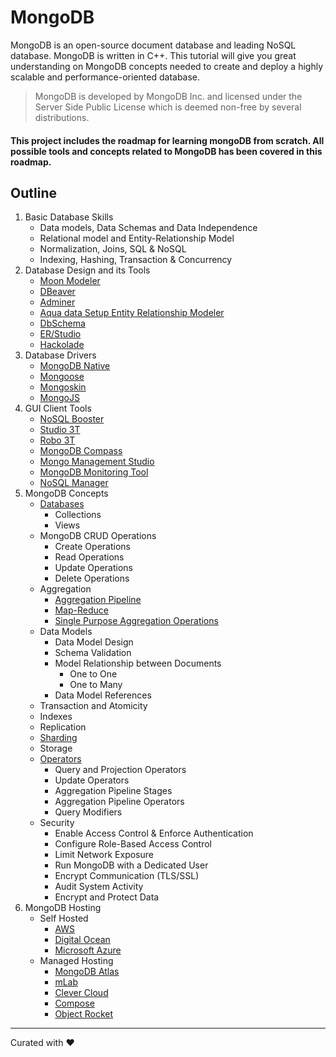 # MongoDB
MongoDB is an open-source document database and leading NoSQL database. MongoDB is written in C++. This tutorial will give you great understanding on MongoDB concepts needed to create and deploy a highly scalable and performance-oriented database.

>MongoDB is developed by MongoDB Inc. and licensed under the Server Side Public License which is deemed non-free by several distributions.


#### This project includes the roadmap for learning mongoDB from scratch. All possible tools and concepts related to MongoDB has been covered in this roadmap.

## Outline
1.  Basic Database Skills
    - Data models, Data Schemas and Data Independence
    - Relational model and Entity-Relationship Model
    - Normalization, Joins, SQL & NoSQL
    - Indexing, Hashing, Transaction & Concurrency
2.  Database Design and its Tools
    - [Moon Modeler](https://www.datensen.com/mongodb-design-tool.html)
    - [DBeaver](https://dbeaver.io/)
    - [Adminer](https://www.adminer.org/)
    - [Aqua data Setup Entity Relationship Modeler](https://www.aquafold.com/aquadatastudio/er_modeler)
    - [DbSchema](https://dbschema.com/)
    - [ER/Studio](https://www.idera.com/er-studio-data-architect-software)
    - [Hackolade](https://hackolade.com/)
3.  Database Drivers
    - [MongoDB Native](https://github.com/mongodb/node-mongodb-native)
    - [Mongoose](https://mongoosejs.com/)
    - [Mongoskin](https://www.npmjs.com/package/mongoskin)
    - [MongoJS](https://github.com/mongo-js/mongojs)
4.  GUI Client Tools
    - [NoSQL Booster](https://nosqlbooster.com/)
    - [Studio 3T](https://studio3t.com/)
    - [Robo 3T](https://robomongo.org/)
    - [MongoDB Compass](https://www.mongodb.com/products/compass)
    - [Mongo Management Studio](http://mms.litixsoft.de/)
    - [MongoDB Monitoring Tool](https://www.solarwinds.com/database-performance-monitor/integrations/mongodb-monitoring)
    - [NoSQL Manager](https://www.mongodbmanager.com/)
5.  MongoDB Concepts
    - [Databases](https://docs.mongodb.com/manual/core/databases-and-collections/)
      - Collections
      - Views
    - MongoDB CRUD Operations
      - Create Operations
      - Read Operations
      - Update Operations
      - Delete Operations
    - Aggregation
      - [Aggregation Pipeline](https://docs.mongodb.com/manual/aggregation/#aggregation-framework)
      - [Map-Reduce](https://docs.mongodb.com/manual/aggregation/#aggregation-map-reduce)
      - [Single Purpose Aggregation Operations](https://docs.mongodb.com/manual/aggregation/#single-purpose-agg-operations)
    - Data Models
      - Data Model Design
      - Schema Validation
      - Model Relationship between Documents
        - One to One
        - One to Many
      - Data Model References
    - Transaction and Atomicity
    - Indexes
    - Replication
    - [Sharding](https://docs.mongodb.com/manual/reference/glossary/#term-sharding)
    - Storage
    - [Operators](https://docs.mongodb.com/manual/reference/operator/)
      - Query and Projection Operators
      - Update Operators
      - Aggregation Pipeline Stages
      - Aggregation Pipeline Operators
      - Query Modifiers
    - Security
      - Enable Access Control & Enforce Authentication
      - Configure Role-Based Access Control
      - Limit Network Exposure
      - Run MongoDB with a Dedicated User
      - Encrypt Communication (TLS/SSL)
      - Audit System Activity
      - Encrypt and Protect Data
6.  MongoDB Hosting
    - Self Hosted
      - [AWS](https://aws.amazon.com/)
      - [Digital Ocean](https://www.digitalocean.com/)
      - [Microsoft Azure](https://azure.microsoft.com/en-in/)
    - Managed Hosting
      - [MongoDB Atlas](https://www.mongodb.com/cloud/atlas)
      - [mLab](https://mlab.com/)
      - [Clever Cloud](https://www.clever-cloud.com/en/)
      - [Compose](https://www.compose.com/databases/mongodb)
      - [Object Rocket](https://www.objectrocket.com/)

---

Curated with ♥
